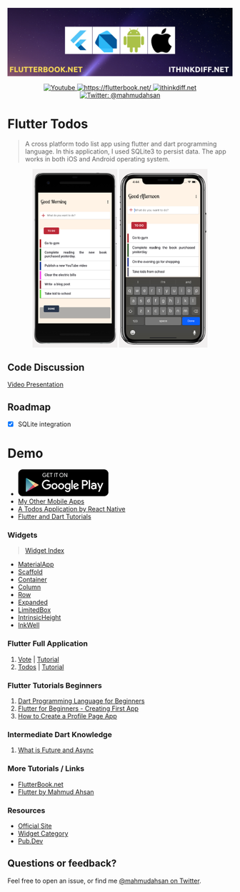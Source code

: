 <p align="center">
    <img src="cover.png" alt="Flutter" />
</p>

<p align="center">
    <a href="https://www.youtube.com/channel/UCtHlgyUw0wLE5Ous9swfFlg">
        <img src="https://img.shields.io/badge/my-youtube channel-red.svg" alt="Youtube" />
    </a>
    <a href="https://flutterbook.net/">
        <img src="https://img.shields.io/badge/tutorial-flutterbook.net-brightgreen.svg" alt="https://flutterbook.net/" />
    </a>
    <a href="https://ithinkdiff.net/">
        <img src="https://img.shields.io/badge/mobile-apps-yellow.svg" alt="ithinkdiff.net" />
    </a>
    <a href="https://twitter.com/mahmudahsan">
        <img src="https://img.shields.io/badge/contact%40-mahmudahsan-blue.svg" alt="Twitter: @mahmudahsan" />
    </a>
</p>


# Flutter Todos

> A cross platform todo list app using flutter and dart programming language. In this application, I used SQLite3 to persist data. The app works in both iOS and Android operating system. 

<p align="center">
    <img src="resources/android.png" alt="android" height="400" />
    <img src="resources/ios.png" alt="App" height="400" />
    <br />
</p>

## Code Discussion
[Video Presentation](https://www.youtube.com/watch?v=OQG3MxenJsM)

## Roadmap
- [x] SQLite integration

# Demo
- [<img src="resources/DL_google.png" alt="Google Play" height="60" />](https://play.google.com/store/apps/details?id=net.ithinkdiff.whattodo)
- [My Other Mobile Apps](https://ithinkdiff.net)
- [A Todos Application by React Native](https://github.com/mahmudahsan/todos-react-reactnative)
-  [Flutter and Dart Tutorials](https://www.youtube.com/playlist?list=PLlMOodDAsO4xrTgVEkKXfVf7sSVEsmWKQ)

### Widgets

>  [Widget Index](https://flutter.dev/docs/reference/widgets)

- [MaterialApp](https://api.flutter.dev/flutter/material/MaterialApp-class.html)
- [Scaffold](https://api.flutter.dev/flutter/material/Scaffold-class.html)
- [Container](https://api.flutter.dev/flutter/widgets/Container-class.html)
- [Column](https://api.flutter.dev/flutter/widgets/Column-class.html)
- [Row](https://api.flutter.dev/flutter/widgets/Row-class.html)
- [Expanded](https://api.flutter.dev/flutter/widgets/Expanded-class.html)
- [LimitedBox](https://api.flutter.dev/flutter/widgets/LimitedBox-class.html)
- [IntrinsicHeight](https://api.flutter.dev/flutter/widgets/IntrinsicHeight-class.html)
- [InkWell](https://api.flutter.dev/flutter/material/InkWell-class.html)

### Flutter Full Application
1. [Vote](https://git.io/JeRjb) | [Tutorial](https://www.youtube.com/watch?v=Iu9DpbzR83s&list=PLlMOodDAsO4zQ243zMHKKrV316PJU9q0E&index=2&t=0s)
2. [Todos](https://github.com/mahmudahsan/flutter_todos) | [Tutorial](https://youtu.be/OQG3MxenJsM)

### Flutter Tutorials Beginners
1. [Dart Programming Language for Beginners](https://www.youtube.com/watch?v=Ej_Pcr4uC2Q&list=PLlMOodDAsO4xrTgVEkKXfVf7sSVEsmWKQ&index=2&t=10s)
2. [Flutter for Beginners - Creating First App](https://www.youtube.com/watch?v=HFl29MoZ6MA&list=PLlMOodDAsO4xrTgVEkKXfVf7sSVEsmWKQ&index=3&t=0s)
3. [How to Create a Profile Page App](https://www.youtube.com/watch?v=ULxYR66BRb4&list=PLlMOodDAsO4xrTgVEkKXfVf7sSVEsmWKQ&index=5&t=0s)

### Intermediate Dart Knowledge
1. [What is Future and Async](https://www.youtube.com/watch?v=8KOdOXRboh8&list=PLlMOodDAsO4xrTgVEkKXfVf7sSVEsmWKQ&index=12&t=0s)

### More Tutorials / Links
- [FlutterBook.net](https://flutterbook.net/)
- [Flutter by Mahmud Ahsan](https://github.com/mahmudahsan/flutter)


### Resources

- [Official Site](https://flutter.dev/)
- [Widget Category](https://flutter.dev/docs/reference/widgets)
- [Pub.Dev](https://pub.dev/)

## Questions or feedback?

Feel free to open an issue, or find me [@mahmudahsan on Twitter](https://twitter.com/mahmudahsan).
